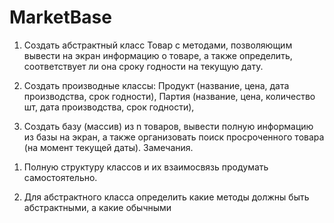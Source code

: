 # MarketBase

1) Создать абстрактный класс Товар с методами, позволяющим вывести 
на экран информацию о товаре, а также определить, соответствует ли она 
сроку годности на текущую дату. 

2) Создать производные классы: 
Продукт (название, цена, дата производства, срок годности), 
Партия (название, цена, количество шт, дата производства, срок годности), 

3) Создать базу (массив) из n товаров, вывести полную информацию из 
базы на экран, а также организовать поиск просроченного товара (на 
момент текущей даты). 
Замечания.


1. Полную структуру классов и их взаимосвязь продумать 
самостоятельно.

2. Для абстрактного класса определить какие методы должны быть 
абстрактными, а какие обычными
